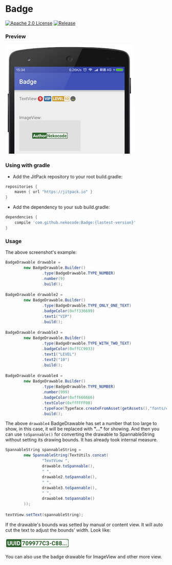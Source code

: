 # Badge
[![Apache 2.0 License](https://img.shields.io/badge/license-Apache%202.0-blue.svg?style=flat)](http://www.apache.org/licenses/LICENSE-2.0.html) [![Release](https://img.shields.io/github/release/nekocode/Badge.svg?label=Jitpack)](https://jitpack.io/#nekocode/Badge)

### Preview
![preview](art/preview.png)

### Using with gradle
- Add the JitPack repository to your root build.gradle:
```gradle
repositories {
    maven { url "https://jitpack.io" }
}
```

- Add the dependency to your sub build.gradle:
```gradle
dependencies {
    compile 'com.github.nekocode:Badge:{lastest-version}'
}
```

### Usage

The above screenshot's example:

```java
BadgeDrawable drawable =
        new BadgeDrawable.Builder()
                .type(BadgeDrawable.TYPE_NUMBER)
                .number(9)
                .build();

BadgeDrawable drawable2 =
        new BadgeDrawable.Builder()
                .type(BadgeDrawable.TYPE_ONLY_ONE_TEXT)
                .badgeColor(0xff336699)
                .text1("VIP")
                .build();

BadgeDrawable drawable3 =
        new BadgeDrawable.Builder()
                .type(BadgeDrawable.TYPE_WITH_TWO_TEXT)
                .badgeColor(0xffCC9933)
                .text1("LEVEL")
                .text2("10")
                .build();

BadgeDrawable drawable4 =
        new BadgeDrawable.Builder()
                .type(BadgeDrawable.TYPE_NUMBER)
                .number(999)
                .badgeColor(0xff666666)
                .textColor(0xffFFFF00)
                .typeFace(Typeface.createFromAsset(getAssets(),"fonts/code-bold.otf"))
                .build();
```

The above `drawable4` BadgeDrawable has set a number that too large to show, in this case, it will be replaced with **"..."** for showing. And then you can use `toSpannable()` for converting the drawable to SpannableString without setting its drawing bounds. It has already took internal measure.

```java
SpannableString spannableString =
        new SpannableString(TextUtils.concat(
                "TextView ",
                drawable.toSpannable(),
                " ",
                drawable2.toSpannable(),
                " ",
                drawable3.toSpannable(),
                " ",
                drawable4.toSpannable()
        ));

textView.setText(spannableString);
```

If the drawable's bounds was setted by manual or content view. It will auto cut the text to adjust the bounds' width. Look like:

![](art/1.png)

You can also use the badge drawable for ImageView and other more view.
